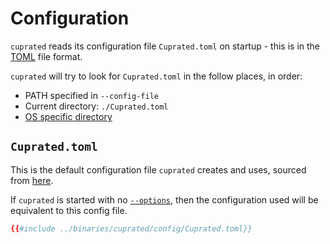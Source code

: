 # Configuration
`cuprated` reads its configuration file `Cuprated.toml` on startup - this is in the [TOML](https://toml.io) file format.

`cuprated` will try to look for `Cuprated.toml` in the follow places, in order:
- PATH specified in `--config-file`
- Current directory: `./Cuprated.toml`
- [OS specific directory](./resources/disk.md)

## `Cuprated.toml`
This is the default configuration file `cuprated` creates and uses, sourced from [here](https://github.com/Cuprate/cuprate/blob/main/binaries/cuprated/config/Cuprated.toml).

If `cuprated` is started with no [`--options`](./cli.md), then the configuration used will be equivalent to this config file.

```toml
{{#include ../binaries/cuprated/config/Cuprated.toml}}
```
